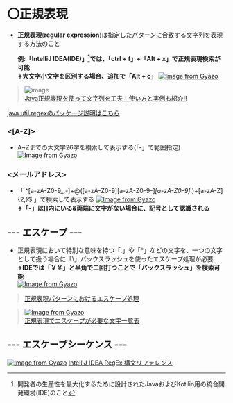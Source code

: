 # 〇正規表現
- **正規表現**(**regular expression**)は指定したパターンに合致する文字列を表現する方法のこと

  **例:「IntelliJ IDEA(IDE)」[^1]では、「ctrl + f」+「Alt + x」で正規表現検索が可能**\
  **※大文字小文字を区別する場合、追加で「Alt + c」**
  [![Image from Gyazo](https://i.gyazo.com/a6f9de4354f4ea55d6e5a40844a7320b.png)](https://gyazo.com/a6f9de4354f4ea55d6e5a40844a7320b)
[^1]:開発者の生産性を最大化するために設計されたJavaおよびKotilin用の統合開発環境(IDE)のこと

> ![image](https://github.com/user-attachments/assets/ed302002-d494-4616-b694-5fdabe71d555)\
[Java正規表現を使って文字列を工夫！使い方と実例も紹介!!](https://workteria.forward-soft.co.jp/blog/detail/10108)

[java.util.regexのパッケージ説明はこちら](https://docs.oracle.com/javase/jp/8/docs/api/java/util/regex/package-summary.html)

### <[A-Z]>
- A~Zまでの大文字26字を検索して表示する(「-」で範囲指定)
[![Image from Gyazo](https://i.gyazo.com/0f75235d179da9ba9d48013df38ba14d.png)](https://gyazo.com/0f75235d179da9ba9d48013df38ba14d)
### <メールアドレス>
- 「 ^[a-zA-Z0-9_.-]+@([a-zA-Z0-9][a-zA-Z0-9-]*[a-zA-Z0-9]*\.)+[a-zA-Z]{2,}$ 」で検索して表示する
[![Image from Gyazo](https://i.gyazo.com/49eed13332ef708d8115309600ed9e02.png)](https://gyazo.com/49eed13332ef708d8115309600ed9e02)\
**※「-」は[]内にいる&両端に文字がない場合に、記号として認識される**

## --- エスケープ ---
- 正規表現において特別な意味を持つ「.」や「*」などの文字を、一つの文字として扱う場合に「\」バックスラッシュを使ったエスケープ処理が必要\
  **※IDEでは「￥￥」と半角で二回打つことで「バックスラッシュ」を検索可能**\
  [![Image from Gyazo](https://i.gyazo.com/25d288189e04f9ab9e78fbae4695fc46.png)](https://gyazo.com/25d288189e04f9ab9e78fbae4695fc46)
>[正規表現パターンにおけるエスケープ処理](https://www.javadrive.jp/start/regex/index6.html)

>[![Image from Gyazo](https://i.gyazo.com/10856cffd188425f1307d19f88b64d0a.png)](https://gyazo.com/10856cffd188425f1307d19f88b64d0a)\
>[正規表現でエスケープが必要な文字一覧表](https://qiita.com/katsukii/items/1c1550f064b4686c04d4)

## --- エスケープシーケンス ---
[![Image from Gyazo](https://i.gyazo.com/e93edc8918a6421c016703807dacc77c.png)](https://gyazo.com/e93edc8918a6421c016703807dacc77c)
[IntelliJ IDEA RegEx 構文リファレンス](https://pleiades.io/help/idea/regular-expressions.html#regex-syntax-reference)
